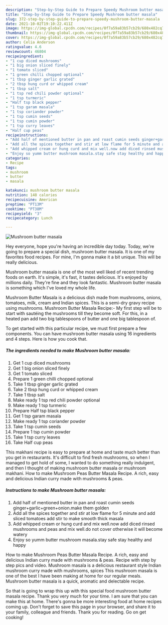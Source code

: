 ```yaml
---
description: "Step-by-Step Guide to Prepare Speedy Mushroom butter masala"
title: "Step-by-Step Guide to Prepare Speedy Mushroom butter masala"
slug: 372-step-by-step-guide-to-prepare-speedy-mushroom-butter-masala
date: 2021-10-02T19:10:22.411Z
image: https://img-global.cpcdn.com/recipes/0f7a59a83b57cb29/680x482cq70/mushroom-butter-masala-recipe-main-photo.jpg
thumbnail: https://img-global.cpcdn.com/recipes/0f7a59a83b57cb29/680x482cq70/mushroom-butter-masala-recipe-main-photo.jpg
cover: https://img-global.cpcdn.com/recipes/0f7a59a83b57cb29/680x482cq70/mushroom-butter-masala-recipe-main-photo.jpg
author: Celia Anderson
ratingvalue: 4.6
reviewcount: 46804
recipeingredient:
- "1 cup diced mushrooms"
- "1 big onion sliced finely"
- "1 tomato sliced"
- "1 green chilli chopped optional"
- "1 tbsp ginger garlic grated"
- "2 tbsp hung curd or whipped cream"
- "1 tbsp salt"
- "1 tsp red chili powder optional"
- "1 tsp turmeric"
- "Half tsp black pepper"
- "1 tsp garam masala"
- "1 tsp coriander powder"
- "1 tsp cumin seeds"
- "1 tsp cumin powder"
- "1 tsp curry leaves"
- "Half cup peas"
recipeinstructions:
- "Add half of mentioned butter in pan and roast cumin seeds ginger+garlic+green+onion.make them golden"
- "Add all the spices together and stir at low flame for 5 minute and add sliced tomatoes add stir to make smooth thick masala"
- "Add whipped cream or hung curd and mix well.now add diced rinsed mushrooms and peas and mix well.do not cover otherwise it will become watery"
- "Enjoy so yumm butter mushroom masala.stay safe stay healthy and happy"
categories:
- Recipe
tags:
- mushroom
- butter
- masala

katakunci: mushroom butter masala 
nutrition: 148 calories
recipecuisine: American
preptime: "PT13M"
cooktime: "PT38M"
recipeyield: "3"
recipecategory: Lunch

---
```



![Mushroom butter masala](https://img-global.cpcdn.com/recipes/0f7a59a83b57cb29/680x482cq70/mushroom-butter-masala-recipe-main-photo.jpg)

Hey everyone, hope you're having an incredible day today. Today, we're going to prepare a special dish, mushroom butter masala. It is one of my favorites food recipes. For mine, I'm gonna make it a bit unique. This will be really delicious.

Mushroom butter masala is one of the most well liked of recent trending foods on earth. It's simple, it's fast, it tastes delicious. It's enjoyed by millions daily. They're fine and they look fantastic. Mushroom butter masala is something which I've loved my whole life.

Mushroom Butter Masala is a delicious dish made from mushrooms, onions, tomatoes, milk, cream and Indian spices. This is a semi-dry gravy recipe using mushrooms. Mushroom Butter Masala Recipe:- My first step will be to start with sautéing the mushrooms till they become soft. For this, in a heated pan add two big tablespoons of butter and one big tablespoon of.


To get started with this particular recipe, we must first prepare a few components. You can have mushroom butter masala using 16 ingredients and 4 steps. Here is how you cook that.

<!--inarticleads1-->

##### The ingredients needed to make Mushroom butter masala:

1. Get 1 cup diced mushrooms
1. Get 1 big onion sliced finely
1. Get 1 tomato sliced
1. Prepare 1 green chilli chopped optional
1. Take 1 tbsp ginger garlic grated
1. Take 2 tbsp hung curd or whipped cream
1. Take 1 tbsp salt
1. Make ready 1 tsp red chili powder optional
1. Make ready 1 tsp turmeric
1. Prepare Half tsp black pepper
1. Get 1 tsp garam masala
1. Make ready 1 tsp coriander powder
1. Take 1 tsp cumin seeds
1. Prepare 1 tsp cumin powder
1. Take 1 tsp curry leaves
1. Take Half cup peas


This makhani recipe is easy to prepare at home and taste much better than you get in restaurants. It&#39;s difficult to find fresh mushrooms, so when I managed to get hold of some, I wanted to do something really indulgent, and then I thought of making mushroom butter masala or mushroom makhani. How to make Mushroom Peas Butter Masala Recipe. A rich, easy and delicious Indian curry made with mushrooms &amp; peas. 

<!--inarticleads2-->

##### Instructions to make Mushroom butter masala:

1. Add half of mentioned butter in pan and roast cumin seeds ginger+garlic+green+onion.make them golden
1. Add all the spices together and stir at low flame for 5 minute and add sliced tomatoes add stir to make smooth thick masala
1. Add whipped cream or hung curd and mix well.now add diced rinsed mushrooms and peas and mix well.do not cover otherwise it will become watery
1. Enjoy so yumm butter mushroom masala.stay safe stay healthy and happy


How to make Mushroom Peas Butter Masala Recipe. A rich, easy and delicious Indian curry made with mushrooms &amp; peas. Recipe with step by step pics and video. Mushroom masala is a delicious restaurant style Indian mushroom curry made with mushrooms, spices This mushroom masala is one of the best I have been making at home for our regular meals. Mushroom butter masala is a quick, aromatic and delectable recipe. 

So that is going to wrap this up with this special food mushroom butter masala recipe. Thank you very much for your time. I am sure that you can make this at home. There's gonna be more interesting food at home recipes coming up. Don't forget to save this page in your browser, and share it to your family, colleague and friends. Thank you for reading. Go on get cooking!
